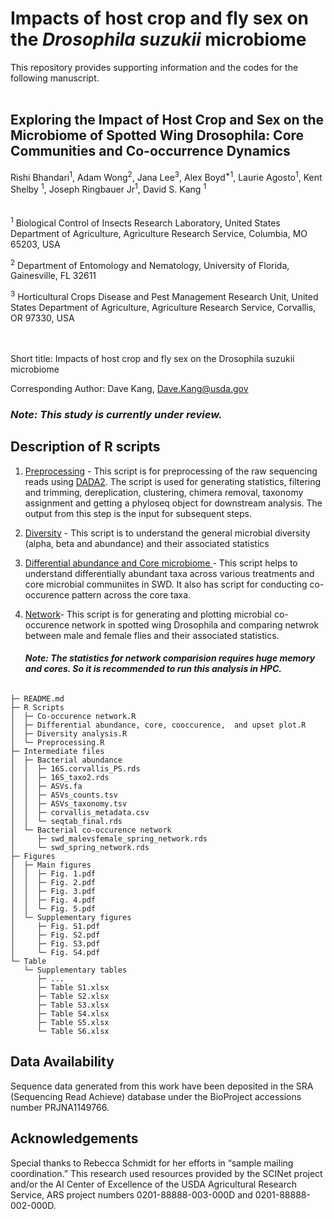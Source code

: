 # Impacts of host crop and fly sex on the *Drosophila suzukii* microbiome 

This repository provides supporting information and the codes for the following manuscript. <br />
 <br />

## Exploring the Impact of Host Crop and Sex on the Microbiome of Spotted Wing Drosophila: Core Communities and Co-occurrence Dynamics

Rishi Bhandari<sup>1</sup>, Adam Wong<sup>2</sup>, Jana Lee<sup>3</sup>, Alex Boyd<sup>*1</sup>, Laurie Agosto<sup>1</sup>, Kent Shelby <sup>1</sup>, Joseph Ringbauer Jr<sup>1</sup>, David S. Kang <sup>1</sup>  <br />
 <br />
 <br />
<sup>1</sup> Biological Control of Insects Research Laboratory, United States Department of Agriculture, Agriculture Research Service, Columbia, MO 65203, USA

<sup>2</sup> Department of Entomology and Nematology, University of Florida, Gainesville, FL 32611

<sup>3</sup> Horticultural Crops Disease and Pest Management Research Unit, United States Department of Agriculture, Agriculture Research Service, Corvallis, OR 97330, USA <br />
 <br />
 <br />       

Short title: Impacts of host crop and fly sex on the Drosophila suzukii microbiome

Corresponding Author: Dave Kang, Dave.Kang@usda.gov



    
   ### *Note: This study is currently under review.*   <br />  



## Description of R scripts

1. [Preprocessing](https://github.com/DavidKang-USDA/SWD-microbiome/blob/main/R%20Scripts/Preprocessing.R) - This script is for preprocessing of the raw sequencing reads using [DADA2](https://benjjneb.github.io/dada2/). The script is used for generating statistics, filtering and trimming, dereplication, clustering, chimera removal, taxonomy assignment and getting a phyloseq object for downstream analysis. The output from this step is the input for subsequent steps.

2. [Diversity](https://github.com/DavidKang-USDA/SWD-microbiome/blob/main/R%20Scripts/Diversity%20analysis.R) - This script is to understand the general microbial diversity (alpha, beta and abundance) and their associated statistics

3. [Differential abundance and Core microbiome ](https://github.com/DavidKang-USDA/SWD-microbiome/blob/main/R%20Scripts/Differential%20abundance%2C%20core%2C%20cooccurence%2C%20%20and%20upset%20plot.R)- This script helps to understand differentially abundant taxa across various treatments and core microbial communiites in SWD. It also has script for conducting co-occurence pattern across the core taxa. 

4. [Network](https://github.com/DavidKang-USDA/SWD-microbiome/blob/main/R%20Scripts/Co-occurence%20network.R)- This script is for generating and plotting microbial co-occurence network in spotted wing Drosophila and comparing netwrok between male and female flies and their associated statistics.

   #### *Note: The statistics for network comparision requires huge memory and cores. So it is recommended to run this analysis in HPC.*


```

├─ README.md
├─ R Scripts
│  ├─ Co-occurence network.R
│  ├─ Differential abundance, core, cooccurence,  and upset plot.R
│  ├─ Diversity analysis.R
│  └─ Preprocessing.R
├─ Intermediate files
│  ├─ Bacterial abundance
│  │  ├─ 16S.corvallis_PS.rds
│  │  ├─ 16S_taxo2.rds
│  │  ├─ ASVs.fa
│  │  ├─ ASVs_counts.tsv
│  │  ├─ ASVs_taxonomy.tsv
│  │  ├─ corvallis_metadata.csv
│  │  └─ seqtab_final.rds
│  └─ Bacterial co-occurence network
│     ├─ swd_malevsfemale_spring_network.rds
│     └─ swd_spring_network.rds
├─ Figures
│  ├─ Main figures
│  │  ├─ Fig. 1.pdf
│  │  ├─ Fig. 2.pdf
│  │  ├─ Fig. 3.pdf
│  │  ├─ Fig. 4.pdf
│  │  └─ Fig. 5.pdf
│  └─ Supplementary figures
│     ├─ Fig. S1.pdf
│     ├─ Fig. S2.pdf
│     ├─ Fig. S3.pdf
│     └─ Fig. S4.pdf
└─ Table
   └─ Supplementary tables
      ├─ ...
      ├─ Table S1.xlsx
      ├─ Table S2.xlsx
      ├─ Table S3.xlsx
      ├─ Table S4.xlsx
      ├─ Table S5.xlsx
      └─ Table S6.xlsx
```
## Data Availability

Sequence data generated from this work have been deposited in the SRA (Sequencing Read Achieve) database under the BioProject accessions number PRJNA1149766. 


## Acknowledgements
Special thanks to Rebecca Schmidt for her efforts in “sample mailing coordination.” This research used resources provided by the SCINet project and/or the AI Center of Excellence of the USDA Agricultural Research Service, ARS project numbers 0201-88888-003-000D and 0201-88888-002-000D.



